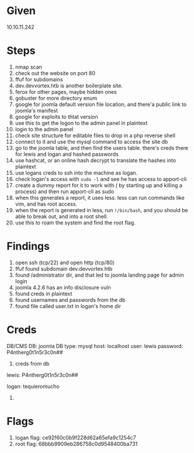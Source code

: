 # Given

10.10.11.242

# Steps

1. nmap scan
2. check out the website on port 80
3. ffuf for subdomains
4. dev.devvortex.htb is another boilerplate site.
5. ferox for other pages, maybe hidden ones
6. gobuster for more directory enum
7. google for joomla default version file location, and there'a public link to joomla's manifest
8. google for exploits to thtat version
9. use this to get the logon to the admin panel in plaintext
10. login to the admin panel
11. check site structure for editable files to drop in a php reverse shell
12. connect to it and use the mysql command to access the site db
13. go to the joomla table, and then find the users table. there's creds there for lewis and logan and hashed passwords
14. use hashcat, or an online hash decrypt to translate the hashes into plaintext
15. use logans creds to ssh into the machine as logan.
16. check logan's access with `sudo -l` and see he has access to apport-cli
17. create a dummy report for it to work with ( by starting up and killing a process) and then run apport-cli as sudo
18. when this generates a report, it uses less. less can run commands like vim, and has root access.
19. when the report is generated in less, run `!/bin/bash`, and you should be able to break out, and into a root shell.
20. use this to roam the system and find the root flag.

# Findings

1. open ssh (tcp/22) and open http (tcp/80)
2. ffuf found subdomain dev.devvortex.htb
3. found /administrator dir, and that led to joomla landing page for admin login
4. joomla 4.2.6 has an info disclosure vuln
5. found creds in plaintext
6. found usernames and passwords from the db
7. found file called user.txt in logan's home dir

# Creds

DB/CMS
DB: joomla
DB type: mysql
host: localhost
user: lewis
password: P4ntherg0t1n5r3c0n##

1. creds from db

lewis: P4ntherg0t1n5r3c0n##

logan: tequieromucho

1. 

# Flags

1. logan flag: ce92f60c0b9f228d62a65efa9c1254c7
2. root flag: 68bbb9909eb286758c0d9548400ba731